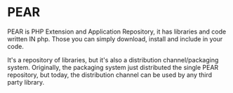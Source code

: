

# PEAR

PEAR is PHP Extension and Application Repository, it has libraries and code written IN php. Those you can simply download, install and include in your code.

It's a repository of libraries, but it's also a distribution channel/packaging system. Originally, the packaging system just distributed the single PEAR repository, but today, the distribution channel can be used by any third party library. 
